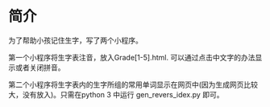 # 简介

为了帮助小孩记住生字，写了两个小程序。

第一个小程序将生字表注音，放入Grade[1-5].html. 可以通过点击中文字的办法显示或者关闭拼音。

第二个小程序将生字表内的生字所组的常用单词显示在网页中(因为生成网页比较大，没有放入)。只需在python 3 中运行 gen_revers_idex.py 即可。
 

